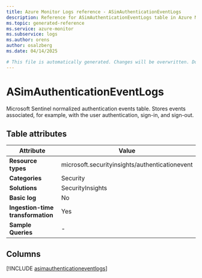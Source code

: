 ```yaml
---
title: Azure Monitor Logs reference - ASimAuthenticationEventLogs
description: Reference for ASimAuthenticationEventLogs table in Azure Monitor Logs.
ms.topic: generated-reference
ms.service: azure-monitor
ms.subservice: logs
ms.author: orens
author: osalzberg
ms.date: 04/14/2025

# This file is automatically generated. Changes will be overwritten. Do not change this file directly.
---
```


# ASimAuthenticationEventLogs

Microsoft Sentinel normalized authentication events table. Stores events associated, for example, with the user authentication, sign-in, and sign-out.


## Table attributes

|Attribute|Value|
|---|---|
|**Resource types**|microsoft.securityinsights/authenticationevent|
|**Categories**|Security|
|**Solutions**| SecurityInsights|
|**Basic log**|No|
|**Ingestion-time transformation**|Yes|
|**Sample Queries**|-|



## Columns
  
[!INCLUDE [asimauthenticationeventlogs](~/reusable-content/ce-skilling/azure/includes/azure-monitor/reference/tables/asimauthenticationeventlogs-include.md)]
